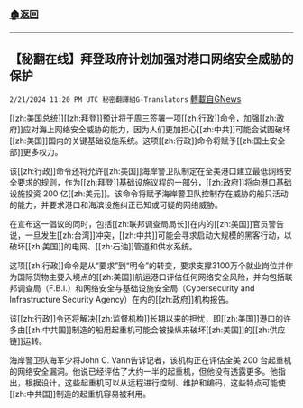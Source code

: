 ###  [:house:返回](README.md)
---


## 【秘翻在线】拜登政府计划加强对港口网络安全威胁的保护
`2/21/2024 11:20 PM UTC 秘密翻譯組G-Translators` [轉載自GNews](https://gnews.org/articles/2330248)

[[zh:美国总统]][[zh:拜登]]预计将于周三签署一项[[zh:行政]]命令，加强[[zh:政府]]应对海上网络安全威胁的能力，因为人们更加担心[[zh:中共]]可能会试图破坏[[zh:美国]]国内的关键基础设施系统。这项[[zh:行政]]命令将赋予[[zh:国土安全部]]更多权力。

该[[zh:行政]]命令还将允许[[zh:美国]]海岸警卫队制定在全美港口建立最低网络安全要求的规则，作为[[zh:拜登]]基础设施议程的一部分，[[zh:政府]]将向港口基础设施投资 200 亿[[zh:美元]]。该命令将赋予海岸警卫队控制存在威胁的船只活动的能力，并要求港口和海滨设施纠正已知或可疑的网络威胁。

在宣布这一倡议的同时，包括[[zh:联邦调查局局长]]在内的[[zh:美国]]官员警告说，一旦发生[[zh:台湾]]冲突，[[zh:中共]]可能会寻求启动大规模的黑客行动，以破坏[[zh:美国]]的电网、[[zh:石油]]管道和供水系统。

这项[[zh:行政]]命令是从“要求”到“明令”的转变，要求支撑3100万个就业岗位并作为国际货物主要入境点的[[zh:美国]]航运港口评估任何网络安全风险，并向包括联邦调查局（F.B.I.）和网络安全与基础设施安全局（Cybersecurity and Infrastructure Security Agency）在内的[[zh:政府]]机构报告。

该[[zh:行政]]令还将解决[[zh:监督机构]]长期以来的担忧，即[[zh:美国]]港口的许多由[[zh:中共国]]制造的船用起重机可能会被操纵来破坏[[zh:美国]]的[[zh:供应链]]运转。

海岸警卫队海军少将John C. Vann告诉记者，该机构正在评估全美 200 台起重机的网络安全漏洞。他说已经评估了大约一半的起重机，但他没有透露更多。他指出，根据设计，这些起重机可以从远程进行控制、维护和编码，这些特点可能使[[zh:中共国]]制造的起重机容易被利用。
